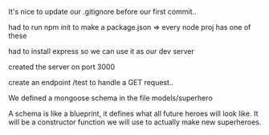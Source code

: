 It's nice to update our .gitignore before our first commit..


had to run npm init to make a package.json => every node proj has one of these

had to install express so we can use it as our dev server

created the server on port 3000

create an endpoint /test to handle a GET request..


We defined a mongoose schema in the file models/superhero

A schema is like a blueprint, it defines what all future heroes will look
like. It will be a constructor function we will use to actually make new
superheroes.
